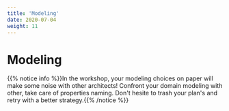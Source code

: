 ```yaml
---
title: 'Modeling'
date: 2020-07-04
weight: 11
---
```


# Modeling

{{% notice info %}}In the workshop, your modeling choices on paper will make
some noise with other architects! Confront your domain modeling with other, take
care of properties naming. Don't hesite to trash your plan's and retry with a
better strategy.{{% /notice %}}
